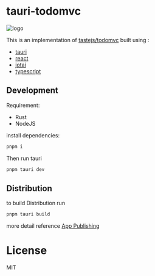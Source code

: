 # tauri-todomvc

![logo](https://user-images.githubusercontent.com/29378026/166204892-f9eaa461-bcb3-463d-b343-d2f09e91a8f3.png)

This is an implementation of [tastejs/todomvc](https://github.com/tastejs/todomvc) built using :

- [tauri](https://tauri.studio/)
- [react](https://reactjs.org/)
- [jotai](https://github.com/pmndrs/jotai)
- [typescript](https://www.typescriptlang.org/)

## Development

Requirement:

- Rust
- NodeJS

install dependencies:

```sh
pnpm i
```

Then run tauri

```sh
pnpm tauri dev
```

## Distribution

to build Distribution run 

```sh
pnpm tauri build
```

more detail reference [App Publishing](https://tauri.studio/docs/distribution/publishing)


# License

MIT